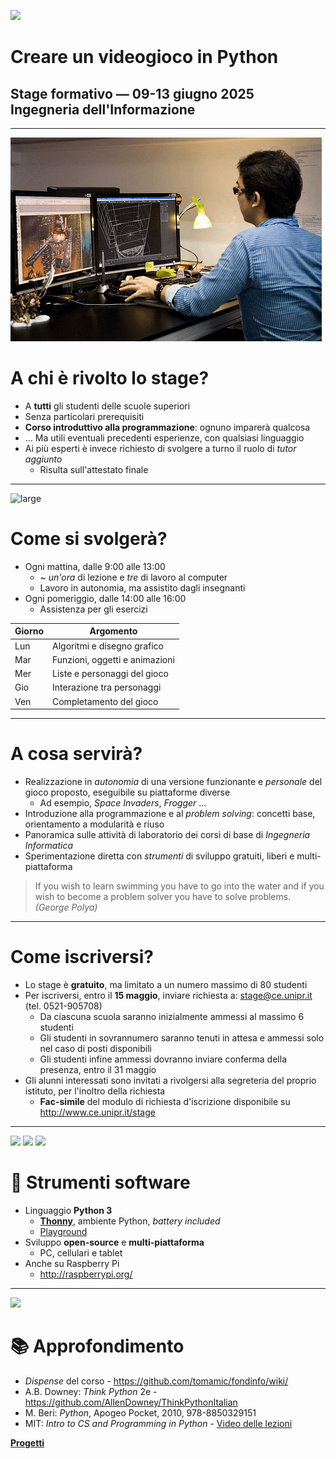 ![](http://fondinfo.github.io/images/misc/videogames.png)
# Creare un videogioco in Python
## Stage formativo — 09-13 giugno 2025 <br> Ingegneria dell'Informazione

---

![](images/dev/young-programmer.png)
# A chi è rivolto lo stage?

- A **tutti** gli studenti delle scuole superiori
- Senza particolari prerequisiti
- **Corso introduttivo alla programmazione**: ognuno imparerà qualcosa
- … Ma utili eventuali precedenti esperienze, con qualsiasi linguaggio
- Ai più esperti è invece richiesto di svolgere a turno il ruolo di *tutor aggiunto*
    - Risulta sull'attestato finale

---

![large](http://fondinfo.github.io/images/dev/geek-girl.svg)
# Come si svolgerà?

- Ogni mattina, dalle 9:00 alle 13:00
    - ~ *un'ora* di lezione e *tre* di lavoro al computer
    - Lavoro in autonomia, ma assistito dagli insegnanti
- Ogni pomeriggio, dalle 14:00 alle 16:00
    - Assistenza per gli esercizi

Giorno | Argomento
-------|----------
Lun    | Algoritmi e disegno grafico
Mar    | Funzioni, oggetti e animazioni
Mer    | Liste e personaggi del gioco
Gio    | Interazione tra personaggi
Ven    | Completamento del gioco

---

# A cosa servirà?

- Realizzazione in *autonomia* di una versione funzionante e *personale* del gioco proposto, eseguibile su piattaforme diverse
    - Ad esempio, *Space Invaders*, *Frogger* ...
- Introduzione alla programmazione e al *problem solving*: concetti base, orientamento a modularità e riuso
- Panoramica sulle attività di laboratorio dei corsi di base di *Ingegneria Informatica*
- Sperimentazione diretta con *strumenti* di sviluppo gratuiti, liberi e multi-piattaforma

> If you wish to learn swimming you have to go into the water and if you wish to become a problem solver you have to solve problems. *(George Polya)*

---

# Come iscriversi?

- Lo stage è **gratuito**, ma limitato a un numero massimo di 80 studenti
- Per iscriversi, entro il **15 maggio**, inviare richiesta a: <stage@ce.unipr.it> (tel. 0521-905708)
    - Da ciascuna scuola saranno inizialmente ammessi al massimo 6 studenti
    - Gli studenti in sovrannumero saranno tenuti in attesa e ammessi solo nel caso di posti disponibili
    - Gli studenti infine ammessi dovranno inviare conferma della presenza, entro il 31 maggio
- Gli alunni interessati sono invitati a rivolgersi alla segreteria del proprio istituto, per l'inoltro della richiesta
    - **Fac-simile** del modulo di richiesta d'iscrizione disponibile su <http://www.ce.unipr.it/stage>

---

![](http://fondinfo.github.io/images/dev/python.svg) ![](http://fondinfo.github.io/images/dev/devices.svg) ![](http://fondinfo.github.io/images/dev/raspberry-pi.png)
# 💾 Strumenti software

- Linguaggio **Python 3**
    - [**Thonny**](https://www.thonny.org/), ambiente Python, *battery included*
    - [Playground](https://fondinfo.github.io/play)
- Sviluppo **open-source** e **multi-piattaforma**
    - PC, cellulari e tablet
- Anche su Raspberry Pi
    - <http://raspberrypi.org/>

---

![](http://fondinfo.github.io/images/fun/books-stack.png)
# 📚 Approfondimento

- *Dispense* del corso - <https://github.com/tomamic/fondinfo/wiki/>
- A.B. Downey: *Think Python* 2e - <https://github.com/AllenDowney/ThinkPythonItalian>
- M. Beri: *Python*, Apogeo Pocket, 2010, 978-8850329151
- MIT: *Intro to CS and Programming in Python* - [Video delle lezioni](https://ocw.mit.edu/courses/electrical-engineering-and-computer-science/6-0001-introduction-to-computer-science-and-programming-in-python-fall-2016/lecture-videos/index.htm)

[**Progetti**](progetti.html)

